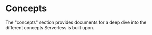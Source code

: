 # Concepts

The "concepts" section provides documents for a deep dive into the different concepts Serverless is built upon.

